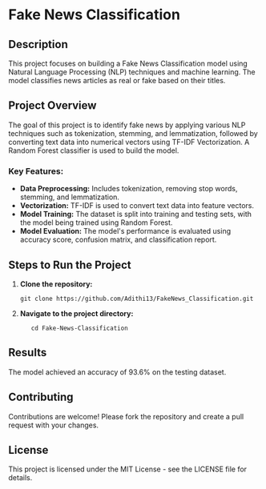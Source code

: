 # Fake News Classification

## Description
This project focuses on building a Fake News Classification model using Natural Language Processing (NLP) techniques and machine learning. The model classifies news articles as real or fake based on their titles.

## Project Overview
The goal of this project is to identify fake news by applying various NLP techniques such as tokenization, stemming, and lemmatization, followed by converting text data into numerical vectors using TF-IDF Vectorization. A Random Forest classifier is used to build the model.

### Key Features:
- **Data Preprocessing:** Includes tokenization, removing stop words, stemming, and lemmatization.
- **Vectorization:** TF-IDF is used to convert text data into feature vectors.
- **Model Training:** The dataset is split into training and testing sets, with the model being trained using Random Forest.
- **Model Evaluation:** The model's performance is evaluated using accuracy score, confusion matrix, and classification report.

## Steps to Run the Project

1. **Clone the repository:**
   
   ```
   git clone https://github.com/Adithi13/FakeNews_Classification.git
   ```
3. **Navigate to the project directory:**
   
   ```
      cd Fake-News-Classification
## Results
The model achieved an accuracy of 93.6% on the testing dataset.

## Contributing
Contributions are welcome! Please fork the repository and create a pull request with your changes.

## License
This project is licensed under the MIT License - see the LICENSE file for details.
